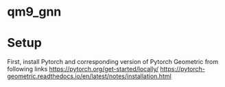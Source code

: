 # qm9_gnn

# Setup
First, install Pytorch and corresponding version of Pytorch Geometric from following links
https://pytorch.org/get-started/locally/
https://pytorch-geometric.readthedocs.io/en/latest/notes/installation.html
